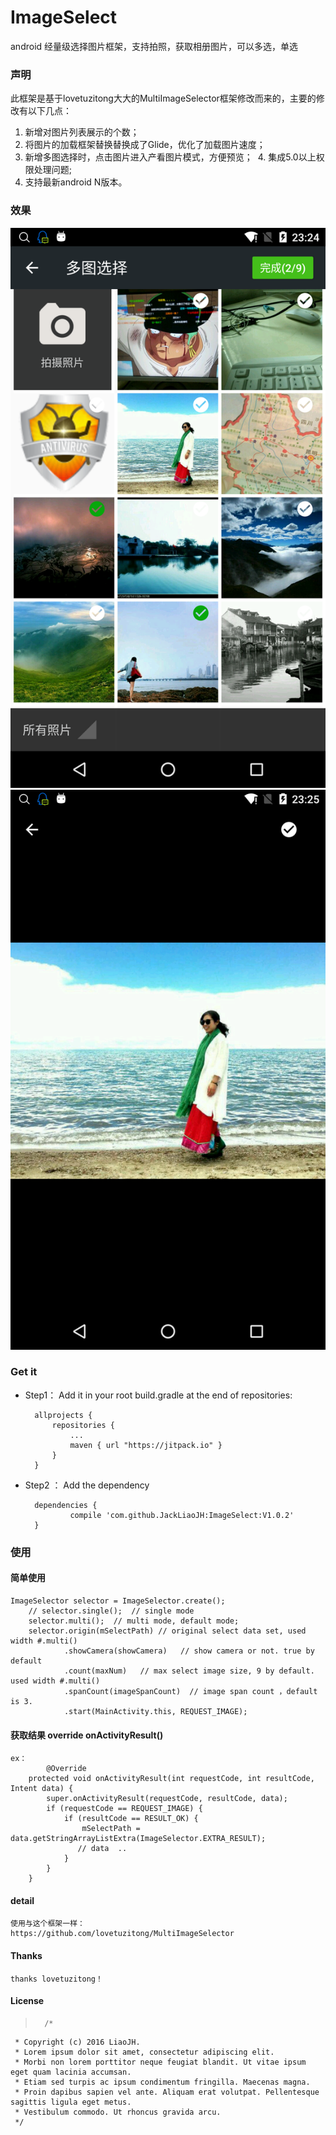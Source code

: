 # ImageSelect
android 经量级选择图片框架，支持拍照，获取相册图片，可以多选，单选

### 声明
  此框架是基于lovetuzitong大大的MultiImageSelector框架修改而来的，主要的修改有以下几点：
  1. 新增对图片列表展示的个数；
  2. 将图片的加载框架替换替换成了Glide，优化了加载图片速度；
  3. 新增多图选择时，点击图片进入产看图片模式，方便预览；
  4. 集成5.0以上权限处理问题;
  5. 支持最新android N版本。
  

### 效果

![列表效果](https://github.com/JackLiaoJH/ImageSelect/blob/master/images/image1.png)
![图片详情](https://github.com/JackLiaoJH/ImageSelect/blob/master/images/image2.png)

### Get it

- Step1： Add it in your root build.gradle at the end of repositories:
	
		allprojects {
			repositories {
				...
				maven { url "https://jitpack.io" }
			}
		}

- Step2 ： Add the dependency
	
		dependencies {
		        compile 'com.github.JackLiaoJH:ImageSelect:V1.0.2'
		}

  
### 使用

#### 简单使用

	ImageSelector selector = ImageSelector.create();
        // selector.single();  // single mode
        selector.multi();  // multi mode, default mode;
        selector.origin(mSelectPath) // original select data set, used width #.multi()
                .showCamera(showCamera)   // show camera or not. true by default
                .count(maxNum)   // max select image size, 9 by default. used width #.multi()
                .spanCount(imageSpanCount)  // image span count ，default is 3.
                .start(MainActivity.this, REQUEST_IMAGE); 
				
####  获取结果 override onActivityResult()

	ex：
    	    @Override
	    protected void onActivityResult(int requestCode, int resultCode, Intent data) {
	        super.onActivityResult(requestCode, resultCode, data);
	        if (requestCode == REQUEST_IMAGE) {
	            if (resultCode == RESULT_OK) {
	                mSelectPath = data.getStringArrayListExtra(ImageSelector.EXTRA_RESULT);
	               // data  ..
	            }
	        }
	    }
	
#### detail 
	使用与这个框架一样：
	https://github.com/lovetuzitong/MultiImageSelector
		
#### Thanks 
	thanks lovetuzitong！
		
		
#### License

>       /*
	 * Copyright (c) 2016 LiaoJH. 
	 * Lorem ipsum dolor sit amet, consectetur adipiscing elit. 
	 * Morbi non lorem porttitor neque feugiat blandit. Ut vitae ipsum eget quam lacinia accumsan. 
	 * Etiam sed turpis ac ipsum condimentum fringilla. Maecenas magna. 
	 * Proin dapibus sapien vel ante. Aliquam erat volutpat. Pellentesque sagittis ligula eget metus. 
	 * Vestibulum commodo. Ut rhoncus gravida arcu. 
	 */
